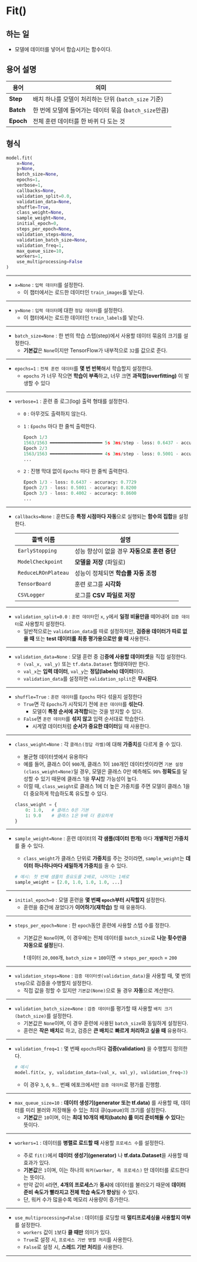 # Fit()
## 하는 일
- 모델에 데이터를 넣어서 합습시키는 함수이다.

## 용어 설명
| 용어   | 의미 |
|--------|------|
| **Step**  | 배치 하나를 모델이 처리하는 단위 (`batch_size` 기준) |
| **Batch** | 한 번에 모델에 들어가는 데이터 묶음 (`batch_size`만큼) |
| **Epoch** | 전체 훈련 데이터를 한 바퀴 다 도는 것 |

## 형식
```python
model.fit(
    x=None,
    y=None,
    batch_size=None,
    epochs=1,
    verbose=1,
    callbacks=None,
    validation_split=0.0,
    validation_data=None,
    shuffle=True,
    class_weight=None,
    sample_weight=None,
    initial_epoch=0,
    steps_per_epoch=None,
    validation_steps=None,
    validation_batch_size=None,
    validation_freq=1,
    max_queue_size=10,
    workers=1,
    use_multiprocessing=False
)
```
*****
- ``x=None`` : ``입력 데이터``를 설정한다.
    - 이 챕터에서는 로드한 데이터인 ``train_images``를 넣는다.

*****
- ``y=None`` : ``입력 데이터``에 대한 ``정답 데이터``를 설정한다.
    - 이 챕터에서는 로드한 데이터인 ``train_labels``를 넣는다.

*****
- ``batch_size=None`` :  한 번의 학습 스텝(step)에서 사용할 데이터 묶음의 크기를 설정한다.
    - **기본값**은 ``None``이지만 TensorFlow가 내부적으로 ``32``를 값으로 준다.

*****
- ``epochs=1`` : ``전체 훈련 데이터``를 **몇 번 반복**해서 학습할지 설정한다.
    - ``epochs`` 가 너무 작으면 **학습이 부족**하고, 너무 크면 **과적합(overfitting)** 이 발생할 수 있다
*****
- ``verbose=1`` : 훈련 중 로그(log) 출력 형태를 설정한다.
    - ``0`` : 아무것도 출력하지 않는다.
    - ``1`` : ``Epochs`` 마다 한 줄씩 출력한다.
        ```python
        Epoch 1/3
        1563/1563 ━━━━━━━━━━━━━━━━━━━━ 5s 3ms/step - loss: 0.6437 - accuracy: 0.7729
        Epoch 2/3
        1563/1563 ━━━━━━━━━━━━━━━━━━━━ 4s 3ms/step - loss: 0.5001 - accuracy: 0.8200
        ...
        ```

    - ``2`` : 진행 막대 없이 ``Epochs`` 마다 한 줄씩 출력한다.
        ```python
        Epoch 1/3 - loss: 0.6437 - accuracy: 0.7729
        Epoch 2/3 - loss: 0.5001 - accuracy: 0.8200
        Epoch 3/3 - loss: 0.4002 - accuracy: 0.8600
        ...
        ```

*****
- ``callbacks=None`` : 훈련도중 **특정 시점마다 자동**으로 실행되는 **함수의 집합**을 설정한다.

    |콜백 이름|설명|
    |---------------------|-------------------------------------------|
    | `EarlyStopping`| 성능 향상이 없을 경우 **자동으로 훈련 중단** |
    | `ModelCheckpoint`| **모델을 저장** (파일로)|
    | `ReduceLROnPlateau`| 성능이 정체되면 **학습률 자동 조정**|
    | `TensorBoard`| 훈련 로그를 **시각화**|
    | `CSVLogger`| 로그를 **CSV 파일로 저장**|


*****
- ``validation_split=0.0`` : ``훈련 데이터``인 ``x``, ``y``에서 **일정 비율만큼** 떼어내어 ``검증 데이터``로 사용할지 설정한다.
    - 일반적으로는 ``validation_data``를 따로 설정하지만,
**검증용 데이터가 따로 없을 때** 또는
**test 데이터를 최종 평가용으로만 쓸 때** 사용한다.

*****
- ``validation_data=None`` : 모델 훈련 중 검**증에 사용할 데이터셋**을 직접 설정한다.
    - ``(val_x, val_y)`` 또는 ``tf.data.Dataset`` 형태여야만 한다.
    - ``val_x``는 **입력 데이터**, ``val_y``는 **정답(labels) 데이터**이다.
    - ``validation_data``를 설정하면 ``validation_split``은 **무시된다**.

*****
- ``shuffle=True`` : ``훈련 데이터``를 ``Epochs`` 마다 섞을지 설정한다
    - ``True``면 각 ``Epochs``가 시작되기 전에 ``훈련 데이터``를 **섞는다**.
        - 모델이 **특정 순서에 과적합**되는 것을 방지할 수 있다.
    - ``False``면 ``훈련 데이터``를 **섞지 않고** 입력 순서대로 학습한다.
        - 시계열 데이터처럼 **순서가 중요한 데이터**일 때 사용한다.

*****
- ``class_weight=None`` : 각 ``클래스(정답 라벨)``에 대해 **가중치**를 다르게 줄 수 있다.
    - 불균형 데이터셋에서 유용하다
    - 예를 들어, 클래스 0이 ``900``개, 클래스 1이 ``100``개인 데이터셋이라면 ``기본 설정(class_weight=None)``일 경우, 모델은 클래스 0만 예측해도 ``90%`` **정확도**를 달성할 수 있기 때문에 클래스 1을 **무시**할 가능성이 높다.
    - 이럴 때, ``class_weight``로 클래스 1에 더 높은 가중치를 주면 모델이 클래스 1을 더 중요하게 학습하도록 유도할 수 있다.<br>

    ```python
    class_weight = {
        0: 1.0,   # 클래스 0은 기본
        1: 9.0    # 클래스 1은 9배 더 중요하게
    }
    ```

*****
- ``sample_weight=None`` : 훈련 데이터의 **각 샘플(데이터 한개)** 마다 **개별적인 가중치**를 줄 수 있다.
    - ``class_weight``가 클래스 단위로 **가중치**를 주는 것이라면, ``sample_weight``는 **데이터 하나하나마다 세밀하게 가중치**를 줄 수 있다.<br>

    ```python
    # 예시: 첫 번째 샘플의 중요도를 2배로, 나머지는 1배로
    sample_weight = [2.0, 1.0, 1.0, 1.0, ...]
    ```

*****
- ``initial_epoch=0`` : 모델 훈련을 **몇 번째 ``epoch``부터 시작할지** 설정한다.
    - 훈련을 중간에 끊었다가 **이어하기(재학습)** 할 때 유용하다.

*****
- ``steps_per_epoch=None`` : 한 ``epoch``동안 훈련에 사용할 스텝 수를 정한다.
    - 기본값은 ``None``이며, 이 경우에는 전체 데이터를 ``batch_size``로 **나눈 횟수만큼 자동으로 설정**된다.
    
        **!** 데이터 ``20,000``개, ``batch_size`` = ``100``이면 → ``steps_per_epoch`` = ``200``

*****
- ``validation_steps=None`` : ``검증 데이터셋(validation_data)``을 사용할 때, 몇 번의 ``step``으로 검증을 수행할지 설정한다.
    - 직접 값을 정할 수 있지만 ``기본값(None)``으로 둘 경우 **자동**으로 계산한다.

*****
- ``validation_batch_size=None`` : ``검증 데이터``를 평가할 때 사용할 ``배치 크기(batch_size)``를 설정한다.
    - 기본값은 ``None``이며, 이 경우 훈련에 사용된 ``batch_size``와 동일하게 설정된다.
    - 훈련은 **작은 배치**로 하고, 검증은 **큰 배치**로 **빠르게 처리하고 싶을 때** 유용하다.

*****
- ``validation_freq=1`` : 몇 번째 ``epochs``마다 **검증(validation)** 을 수행할지 정의한다.

    ```python
    # 예시
    model.fit(x, y, validation_data=(val_x, val_y), validation_freq=3)
    ```
    - 이 경우 ``3``, ``6``, ``9``... 번째 에포크에서만 ``검증 데이터``로 평가를 진행함.

*****
- ``max_queue_size=10`` : **데이터 생성기(generator 또는 tf.data)** 를 사용할 때, 데이터를 미리 불러와 저장해둘 수 있는 최대 큐(queue)의 크기를 설정한다.
    - **기본값**은 ``10``이며, 이는 **최대 10개의 배치(batch) 를 미리 준비해둘 수 있다**는 뜻이다.

*****
- ``workers=1`` :  데이터를 **병렬로 로드할 때** 사용할 ``프로세스 수``를 설정한다.

    - 주로 ``fit()``에서 **데이터 생성기(generator)** 나 **tf.data.Dataset**을 사용할 때 효과가 있다.
    - **기본값**은 ``1``이며, 이는 하나의 ``워커(worker, 즉 프로세스)`` 만 데이터를 로드한다는 뜻이다.
    - 만약 값이 ``4``라면, **4개의 프로세스**가 **동시**에 데이터를 불러오기 때문에 **데이터 준비 속도가 빨라지고 전체 학습 속도가 향상**될 수 있다.
    - 단, 워커 수가 많을수록 메모리 사용량이 증가한다.

*****
- ``use_multiprocessing=False`` : 데이터를 로딩할 때 **멀티프로세싱을 사용할지 여부**를 설정한다.
    - ``workers`` 값이 ``1``보다 **클 때만** 의미가 있다.
    - ``True``로 설정 시, ``프로세스 기반 병렬 처리``를 사용한다.
    - ``False``로 설정 시, **스레드 기반 처리**를 사용한다.

*****